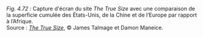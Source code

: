 *Fig. 4.72 :* Capture d'écran du site *The True Size* avec une comparaison de la superficie cumulée des États-Unis, de la Chine et de l’Europe par rapport à l’Afrique.  
Source : [*The True Size*](https://thetruesize.com), © James Talmage et Damon Maneice.